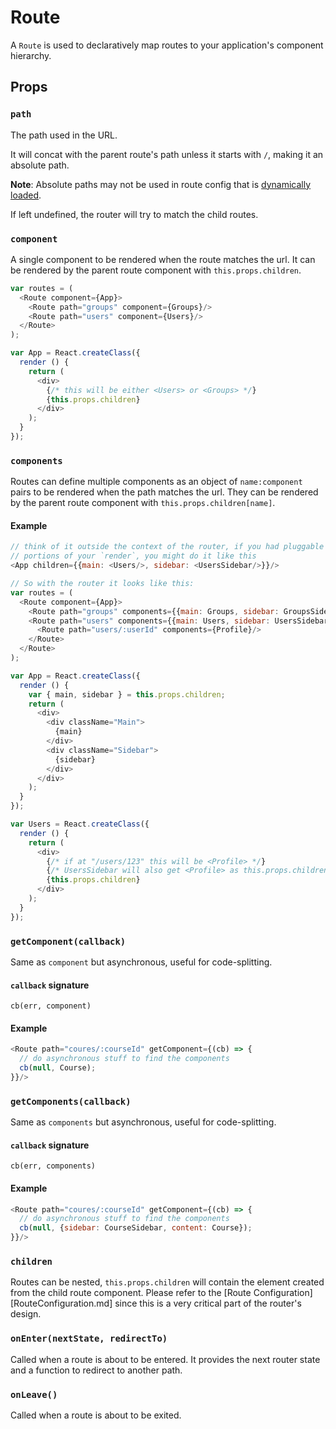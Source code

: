 # Route

A `Route` is used to declaratively map routes to your application's
component hierarchy.

## Props

### `path`

The path used in the URL.

It will concat with the parent route's path unless it starts with `/`,
making it an absolute path.

**Note**: Absolute paths may not be used in route config that is [dynamically loaded](DynamicRouting.md).

If left undefined, the router will try to match the child routes.

### `component`

A single component to be rendered when the route matches the url. It can
be rendered by the parent route component with `this.props.children`.

```js
var routes = (
  <Route component={App}>
    <Route path="groups" component={Groups}/>
    <Route path="users" component={Users}/>
  </Route>
);

var App = React.createClass({
  render () {
    return (
      <div>
        {/* this will be either <Users> or <Groups> */}
        {this.props.children}
      </div>
    );
  }
});
```

### `components`

Routes can define multiple components as an object of `name:component`
pairs to be rendered when the path matches the url. They can be rendered
by the parent route component with `this.props.children[name]`.

#### Example

```js
// think of it outside the context of the router, if you had pluggable
// portions of your `render`, you might do it like this
<App children={{main: <Users/>, sidebar: <UsersSidebar/>}}/>

// So with the router it looks like this:
var routes = (
  <Route component={App}>
    <Route path="groups" components={{main: Groups, sidebar: GroupsSidebar}}/>
    <Route path="users" components={{main: Users, sidebar: UsersSidebar}}>
      <Route path="users/:userId" components={Profile}/>
    </Route>
  </Route>
);

var App = React.createClass({
  render () {
    var { main, sidebar } = this.props.children;
    return (
      <div>
        <div className="Main">
          {main}
        </div>
        <div className="Sidebar">
          {sidebar}
        </div>
      </div>
    );
  }
});

var Users = React.createClass({
  render () {
    return (
      <div>
        {/* if at "/users/123" this will be <Profile> */}
        {/* UsersSidebar will also get <Profile> as this.props.children */}
        {this.props.children}
      </div>
    );
  }
});
```

### `getComponent(callback)`

Same as `component` but asynchronous, useful for
code-splitting.

#### `callback` signature

`cb(err, component)`

#### Example

```js
<Route path="coures/:courseId" getComponent={(cb) => {
  // do asynchronous stuff to find the components
  cb(null, Course);
}}/>
```

### `getComponents(callback)`

Same as `components` but asynchronous, useful for
code-splitting.

#### `callback` signature

`cb(err, components)`

#### Example

```js
<Route path="coures/:courseId" getComponent={(cb) => {
  // do asynchronous stuff to find the components
  cb(null, {sidebar: CourseSidebar, content: Course});
}}/>
```

### `children`

Routes can be nested, `this.props.children` will contain the element created from the child route component. Please refer to the [Route Configuration][RouteConfiguration.md] since this is a very critical part of the router's design.

### `onEnter(nextState, redirectTo)`

Called when a route is about to be entered. It provides the next router state and a function to redirect to another path.

### `onLeave()`

Called when a route is about to be exited.

